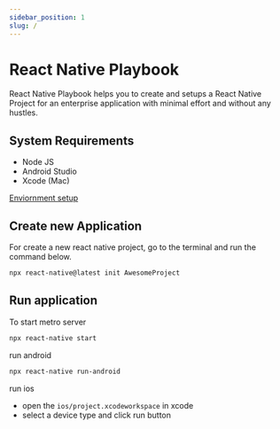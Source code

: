 ```yaml
---
sidebar_position: 1
slug: /
---
```


# React Native Playbook

React Native Playbook helps you to create and setups a React Native Project for an enterprise application with minimal effort and without any hustles.

## System Requirements

- Node JS
- Android Studio
- Xcode (Mac)

[Enviornment setup](https://reactnative.dev/docs/environment-setup)

## Create new Application

For create a new react native project, go to the terminal and run the command below.

```bash
npx react-native@latest init AwesomeProject
```

## Run application

To start metro server

```bash
npx react-native start
```

run android

```bash
npx react-native run-android
```

run ios

- open the `ios/project.xcodeworkspace` in xcode
- select a device type and click run button
